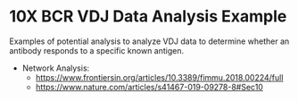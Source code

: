 # 10X BCR VDJ Data Analysis Example
Examples of potential analysis to analyze VDJ data to determine whether an antibody responds to a specific known antigen.

- Network Analysis:
  - https://www.frontiersin.org/articles/10.3389/fimmu.2018.00224/full
  - https://www.nature.com/articles/s41467-019-09278-8#Sec10
